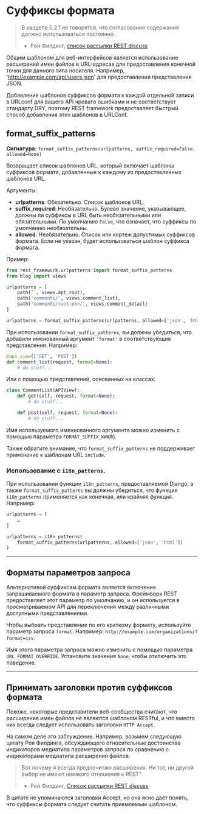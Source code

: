 <!-- TRANSLATED by md-translate -->
# Cуффиксы формата

> В разделе 6.2.1 не говорится, что согласование содержания должно использоваться постоянно.
>
> - Рой Филдинг, [список рассылки REST discuss](http://tech.groups.yahoo.com/group/rest-discuss/message/5857)

Общим шаблоном для веб-интерфейсов является использование расширений имен файлов в URL-адресах для предоставления конечной точки для данного типа носителя. Например, 'http://example.com/api/users.json' для предоставления представления JSON.

Добавление шаблонов суффиксов формата к каждой отдельной записи в URLconf для вашего API чревато ошибками и не соответствует стандарту DRY, поэтому REST framework предоставляет быстрый способ добавления этих шаблонов в URLConf.

## format_suffix_patterns

**Сигнатура**: `format_suffix_patterns(urlpatterns, suffix_required=False, allowed=None)`

Возвращает список шаблонов URL, который включает шаблоны суффиксов формата, добавленные к каждому из предоставленных шаблонов URL.

Аргументы:

* **urlpatterns**: Обязательно. Список шаблонов URL.
* **suffix_required**: Необязательно. Булево значение, указывающее, должны ли суффиксы в URL быть необязательными или обязательными. По умолчанию `False`, что означает, что суффиксы по умолчанию необязательны.
* **allowed**: Необязательно. Список или кортеж допустимых суффиксов формата. Если не указан, будет использоваться шаблон суффикса формата.

Пример:

```python
from rest_framework.urlpatterns import format_suffix_patterns
from blog import views

urlpatterns = [
    path('', views.apt_root),
    path('comments/', views.comment_list),
    path('comments/<int:pk>/', views.comment_detail)
]

urlpatterns = format_suffix_patterns(urlpatterns, allowed=['json', 'html'])
```

При использовании `format_suffix_patterns`, вы должны убедиться, что добавили именованный аргумент `'format'` в соответствующие представления. Например:

```python
@api_view(['GET', 'POST'])
def comment_list(request, format=None):
    # do stuff...
```

Или с помощью представлений, основанных на классах:

```python
class CommentList(APIView):
    def get(self, request, format=None):
        # do stuff...

    def post(self, request, format=None):
        # do stuff...
```

Имя используемого именнованного аргумента можно изменить с помощью параметра `FORMAT_SUFFIX_KWARG`.

Также обратите внимание, что `format_suffix_patterns` не поддерживает применение к шаблонам URL `include`.

### Использование с `i18n_patterns`.

При использовании функции `i18n_patterns`, предоставляемой Django, а также `format_suffix_patterns` вы должны убедиться, что функция `i18n_patterns` применяется как конечная, или крайняя функция. Например:

```python
urlpatterns = [
    …
]

urlpatterns = i18n_patterns(
    format_suffix_patterns(urlpatterns, allowed=['json', 'html'])
)
```

---

## Форматы параметров запроса

Альтернативой суффиксам формата является включение запрашиваемого формата в параметр запроса. Фреймворк REST предоставляет этот параметр по умолчанию, и он используется в просматриваемом API для переключения между различными доступными представлениями.

Чтобы выбрать представление по его краткому формату, используйте параметр запроса `format`. Например: `http://example.com/organizations/?format=csv`.

Имя этого параметра запроса можно изменить с помощью параметра `URL_FORMAT_OVERRIDE`. Установите значение `None`, чтобы отключить это поведение.

---

## Принимать заголовки против суффиксов формата

Похоже, некоторые представители веб-сообщества считают, что расширения имен файлов не являются шаблоном RESTful, и что вместо них всегда следует использовать заголовки `HTTP Accept`.

На самом деле это заблуждение. Например, возьмем следующую цитату Роя Филдинга, обсуждающего относительные достоинства индикаторов медиатипа параметров запроса по сравнению с индикаторами медиатипа расширений файлов:

> Вот почему я всегда предпочитаю расширения. Ни тот, ни другой выбор не имеют никакого отношения к REST".
>
> - Рой Филдинг, [Список рассылки REST discuss](https://groups.yahoo.com/neo/groups/rest-discuss/conversations/topics/14844)

В цитате не упоминаются заголовки Accept, но она ясно дает понять, что суффиксы формата следует считать приемлемым шаблоном.

